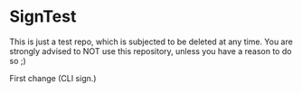 # SignTest
This is just a test repo, which is subjected to be deleted at any time. You are strongly advised to NOT use this repository, unless you have a reason to do so ;)

First change (CLI sign.)

